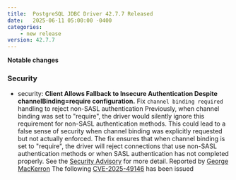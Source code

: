 ```yaml
---
title:  PostgreSQL JDBC Driver 42.7.7 Released
date:   2025-06-11 05:00:00 -0400
categories:
    - new release
version: 42.7.7
---
```

**Notable changes**

### Security
* security: **Client Allows Fallback to Insecure Authentication Despite channelBinding=require configuration.**
  Fix `channel binding required` handling to reject non-SASL authentication
  Previously, when channel binding was set to "require", the driver would silently ignore this
  requirement for non-SASL authentication methods. This could lead to a false sense of security
  when channel binding was explicitly requested but not actually enforced. The fix ensures that when
  channel binding is set to "require", the driver will reject connections that use
  non-SASL authentication methods or when SASL authentication has not completed properly.
  See the [Security Advisory](https://github.com/pgjdbc/pgjdbc/security/advisories/GHSA-hq9p-pm7w-8p54) for more detail. Reported by [George MacKerron](https://github.com/jawj)
  The following [CVE-2025-49146](https://nvd.nist.gov/vuln/detail/CVE-2025-49146) has been issued
